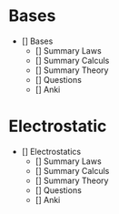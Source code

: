 # Bases
- [] Bases
    - [] Summary Laws
    - [] Summary Calculs
    - [] Summary Theory
    - [] Questions
    - [] Anki

# Electrostatic
- [] Electrostatics
    - [] Summary Laws
    - [] Summary Calculs
    - [] Summary Theory
    - [] Questions
    - [] Anki